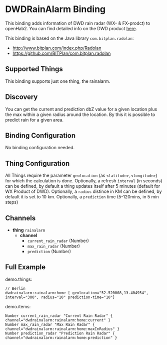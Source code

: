 # DWDRainAlarm Binding

This binding adds information of DWD rain radar (WX- & FX-prodct) to openHab2.
You can find detailed info on the DWD product [here](https://www.dwd.de/DE/leistungen/radarprodukte/radarkomposit_wx.html).

This binding is based on the Java library `com.bitplan.radolan`: 
* http://www.bitplan.com/index.php/Radolan
* https://github.com/BITPlan/com.bitplan.radolan

## Supported Things

This binding supports just one thing, the rainalarm.

## Discovery

You can get the current and prediction dbZ value for a given location plus the max within a given radius around the location. 
By this it is possible to predict rain for a given area.

## Binding Configuration

No binding configuration needed.

## Thing Configuration

All Things require the parameter `geolocation` (as `<latitude>,<longitude>`) for which the calculation is done. 
Optionally, a refresh `interval` (in seconds) can be defined, by default a thing updates itself after 5 minutes (default for WX Product of DWD).
Optionally, a `radius` distince in KM can be defined, by default it is set to 10 km.
Optionally, a `prediction` time (5-120mins, in 5 min steps)

## Channels

* **thing** `rainalarm`
    * **channel**
        * `current_rain_radar` (Number)
        * `max_rain_radar` (Number)
        * `prediction` (Number)

## Full Example

demo.things:

```
// Berlin
dwdrainalarm:rainalarm:home [ geolocation="52.520008,13.404954", interval="300", radius="10" prediction-time="10"]
```

demo.items:

```
Number current_rain_radar "Current Rain Radar" { channel="dwdrainalarm:rainalarm:home:current" }
Number max_rain_radar "Max Rain Radar" { channel="dwdrainalarm:rainalarm:home:maxInRadius" }
Number prediction_radar "Prediction Rain Radar" { channel="dwdrainalarm:rainalarm:home:prediction" }
```
